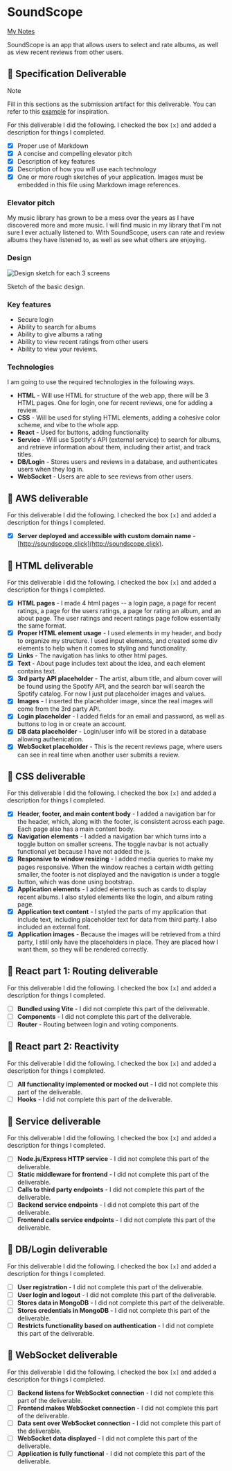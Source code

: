 # SoundScope
[My Notes](notes.md)

SoundScope is an app that allows users to select and rate albums, as well as view recent reviews from other users.

## 🚀 Specification Deliverable

> [!NOTE]
>  Fill in this sections as the submission artifact for this deliverable. You can refer to this [example](https://github.com/webprogramming260/startup-example/blob/main/README.md) for inspiration.

For this deliverable I did the following. I checked the box `[x]` and added a description for things I completed.

- [x] Proper use of Markdown
- [x] A concise and compelling elevator pitch
- [x] Description of key features
- [x] Description of how you will use each technology
- [x] One or more rough sketches of your application. Images must be embedded in this file using Markdown image references.

### Elevator pitch

My music library has grown to be a mess over the years as I have discovered more and more music. I will find music in my library that I'm not sure I ever actually listened to. With SoundScope, users can rate and review albums they have listened to, as well as see what others are enjoying.

### Design

![Design sketch for each 3 screens](IMG_0787.jpg)

Sketch of the basic design.


### Key features

- Secure login
- Ability to search for albums
- Ability to give albums a rating
- Ability to view recent ratings from other users
- Ability to view your reviews. 

### Technologies

I am going to use the required technologies in the following ways.

- **HTML** - Will use HTML for structure of the web app, there will be 3 HTML pages. One for login, one for recent reviews, one for adding a review. 
- **CSS** - Will be used for styling HTML elements, adding a cohesive color scheme, and vibe to the whole app.
- **React** - Used for buttons, adding functionality 
- **Service** - Will use Spotify's API (external service) to search for albums, and retrieve information about them, including their artist, and track titles. 
- **DB/Login** - Stores users and reviews in a database, and authenticates users when they log in. 
- **WebSocket** - Users are able to see reviews from other users. 

## 🚀 AWS deliverable

For this deliverable I did the following. I checked the box `[x]` and added a description for things I completed.

- [x] **Server deployed and accessible with custom domain name** - [http://soundscope.click](http://soundscope.click).

## 🚀 HTML deliverable

For this deliverable I did the following. I checked the box `[x]` and added a description for things I completed.

- [x] **HTML pages** - I made 4 html pages -- a login page, a page for recent ratings, a page for the users ratings, a page for rating an album, and an about page. The user ratings and recent ratings page follow essentially the same format. 
- [x] **Proper HTML element usage** - I used elements in my header, and body to organize my structure. I used input elements, and created some div elements to help when it comes to styling and functionality. 
- [x] **Links** - The navigation has links to other html pages. 
- [x] **Text** - About page includes text about the idea, and each element contains text. 
- [x] **3rd party API placeholder** - The artist, album title, and album cover will be found using the Spotify API, and the search bar will search the Spotify catalog. For now I just put placeholder images and values.  
- [x] **Images** - I inserted the placeholder image, since the real images will come from the 3rd party API.
- [x] **Login placeholder** - I added fields for an email and password, as well as buttons to log in or create an account. 
- [x] **DB data placeholder** - Login/user info will be stored in a database allowing authenication.
- [x] **WebSocket placeholder** - This is the recent reviews page, where users can see in real time when another user submits a review. 

## 🚀 CSS deliverable

For this deliverable I did the following. I checked the box `[x]` and added a description for things I completed.

- [X] **Header, footer, and main content body** - I added a navigation bar for the header, which, along with the footer, is consistent across each page. Each page also has a main content body. 
- [x] **Navigation elements** - I added a navigation bar which turns into a toggle button on smaller screens. The toggle navbar is not actually functional yet because I have not added the js.
- [x] **Responsive to window resizing** - I added media queries to make my pages responsive. When the window reaches a certain width getting smaller, the footer is not displayed and the navigation is under a toggle button, which was done using bootstrap. 
- [x] **Application elements** - I added elements such as cards to display recent albums. I also styled elements like the login, and album rating page.
- [x] **Application text content** - I styled the parts of my application that include text, including placeholder text for data from third party. I also included an external font. 
- [x] **Application images** - Because the images will be retrieved from a third party, I still only have the placeholders in place. They are placed how I want them, so they will be rendered correctly.

## 🚀 React part 1: Routing deliverable

For this deliverable I did the following. I checked the box `[x]` and added a description for things I completed.

- [ ] **Bundled using Vite** - I did not complete this part of the deliverable.
- [ ] **Components** - I did not complete this part of the deliverable.
- [ ] **Router** - Routing between login and voting components.

## 🚀 React part 2: Reactivity

For this deliverable I did the following. I checked the box `[x]` and added a description for things I completed.

- [ ] **All functionality implemented or mocked out** - I did not complete this part of the deliverable.
- [ ] **Hooks** - I did not complete this part of the deliverable.

## 🚀 Service deliverable

For this deliverable I did the following. I checked the box `[x]` and added a description for things I completed.

- [ ] **Node.js/Express HTTP service** - I did not complete this part of the deliverable.
- [ ] **Static middleware for frontend** - I did not complete this part of the deliverable.
- [ ] **Calls to third party endpoints** - I did not complete this part of the deliverable.
- [ ] **Backend service endpoints** - I did not complete this part of the deliverable.
- [ ] **Frontend calls service endpoints** - I did not complete this part of the deliverable.

## 🚀 DB/Login deliverable

For this deliverable I did the following. I checked the box `[x]` and added a description for things I completed.

- [ ] **User registration** - I did not complete this part of the deliverable.
- [ ] **User login and logout** - I did not complete this part of the deliverable.
- [ ] **Stores data in MongoDB** - I did not complete this part of the deliverable.
- [ ] **Stores credentials in MongoDB** - I did not complete this part of the deliverable.
- [ ] **Restricts functionality based on authentication** - I did not complete this part of the deliverable.

## 🚀 WebSocket deliverable

For this deliverable I did the following. I checked the box `[x]` and added a description for things I completed.

- [ ] **Backend listens for WebSocket connection** - I did not complete this part of the deliverable.
- [ ] **Frontend makes WebSocket connection** - I did not complete this part of the deliverable.
- [ ] **Data sent over WebSocket connection** - I did not complete this part of the deliverable.
- [ ] **WebSocket data displayed** - I did not complete this part of the deliverable.
- [ ] **Application is fully functional** - I did not complete this part of the deliverable.

